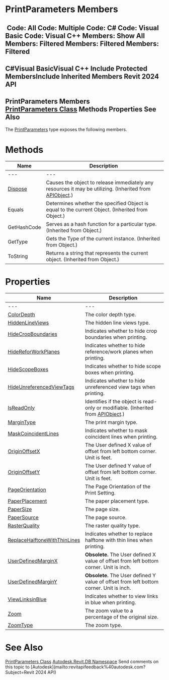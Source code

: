 # PrintParameters Members

﻿
 Code: All Code: Multiple Code: C# Code: Visual Basic Code: Visual C++  Members: Show All Members: Filtered Members: Filtered Members: Filtered   
---  
C#Visual BasicVisual C++
Include Protected MembersInclude Inherited Members
Revit 2024 API  
---  
PrintParameters Members  
[PrintParameters Class](59e6cfe9-b1e8-70c0-814b-ee69c8fca411.md "PrintParameters Class") Methods Properties See Also  
---  
The [PrintParameters](59e6cfe9-b1e8-70c0-814b-ee69c8fca411.md "PrintParameters Class") type exposes the following members.
# Methods
| Name | Description |
| --- | --- |
| --- | --- | --- |
| [Dispose](7c03212a-b587-1c89-3912-efea0d2619c5.md "Dispose Method") | Causes the object to release immediately any resources it may be utilizing. (Inherited from [APIObject](beb86ef5-39ad-3f0d-0cd9-0c929387a2bb.md "APIObject Class").) |
| Equals | Determines whether the specified Object is equal to the current Object. (Inherited from Object.) |
| GetHashCode | Serves as a hash function for a particular type.  (Inherited from Object.) |
| GetType | Gets the Type of the current instance. (Inherited from Object.) |
| ToString | Returns a string that represents the current object. (Inherited from Object.) |

# Properties
| Name | Description |
| --- | --- |
| --- | --- | --- |
| [ColorDepth](40291119-d43c-8246-053c-53bcac86813f.md "ColorDepth Property") | The color depth type. |
| [HiddenLineViews](9c3b73b4-0af6-00f7-01f2-2f5890c03e92.md "HiddenLineViews Property") | The hidden line views type. |
| [HideCropBoundaries](af510710-7d98-b135-5e2d-e2368b45c978.md "HideCropBoundaries Property") | Indicates whether to hide crop boundaries when printing. |
| [HideReforWorkPlanes](a9a59188-02a7-51ea-754e-fafbd719272f.md "HideReforWorkPlanes Property") | Indicates whether to hide reference/work planes when printing. |
| [HideScopeBoxes](35cd76fc-ba75-7d6d-ca28-16b13f618f31.md "HideScopeBoxes Property") | Indicates whether to hide scope boxes when printing. |
| [HideUnreferencedViewTags](1906a8c6-a13e-8d93-7d79-11ba3c09fdb7.md "HideUnreferencedViewTags Property") | Indicates whether to hide unreferenced view tags when printing. |
| [IsReadOnly](d516bcd2-a3fd-a578-58f6-f1add979bd07.md "IsReadOnly Property") | Identifies if the object is read-only or modifiable. (Inherited from [APIObject](beb86ef5-39ad-3f0d-0cd9-0c929387a2bb.md "APIObject Class").) |
| [MarginType](82d48d94-0d91-9c48-efc7-f7d58c3da411.md "MarginType Property") | The print margin type. |
| [MaskCoincidentLines](038e14ee-79d7-a8b7-3a99-676bebd8ec7b.md "MaskCoincidentLines Property") | Indicates whether to mask coincident lines when printing. |
| [OriginOffsetX](f9393938-c372-3ac2-354e-68ec25ca3ecc.md "OriginOffsetX Property") | The User defined X value of offset from left bottom corner. Unit is feet. |
| [OriginOffsetY](13d170ba-6415-f220-a557-7c24d201480c.md "OriginOffsetY Property") | The User defined Y value of offset from left bottom corner. Unit is feet. |
| [PageOrientation](96d27272-150f-d3dc-475c-0f15584e2048.md "PageOrientation Property") | The Page Orientation of the Print Setting. |
| [PaperPlacement](43c1cf71-3077-f72b-425a-f3e6173d2953.md "PaperPlacement Property") | The paper placement type. |
| [PaperSize](7a3778e5-6a20-2ac7-0986-60effa282194.md "PaperSize Property") | The page size. |
| [PaperSource](e3a46d35-cc18-9fb4-e325-fba0de25f471.md "PaperSource Property") | The page source. |
| [RasterQuality](dfdee0df-9201-00d0-ba97-afcc546e4ee3.md "RasterQuality Property") | The raster quality type. |
| [ReplaceHalftoneWithThinLines](ebe646d0-c98f-915d-cf66-dde6fdf5d48c.md "ReplaceHalftoneWithThinLines Property") | Indicates whether to replace halftone with thin lines when printing. |
| [UserDefinedMarginX](6767fbd3-bddd-f1f7-79b9-7f8a2b3cfcfa.md "UserDefinedMarginX Property") | **Obsolete.** The User defined X value of offset from left bottom corner. Unit is inch. |
| [UserDefinedMarginY](272124bf-aa6c-e46e-eb54-0ea012536cf9.md "UserDefinedMarginY Property") | **Obsolete.** The User defined Y value of offset from left bottom corner. Unit is inch. |
| [ViewLinksinBlue](8dcdb2b1-6898-da12-5f64-363e3216ce8d.md "ViewLinksinBlue Property") | Indicates whether to view links in blue when printing. |
| [Zoom](e99b9873-6f26-f83b-18c3-ee2cea834775.md "Zoom Property") | The zoom value to a percentage of the original size. |
| [ZoomType](cb2bd8d8-5080-61ed-1fda-fee4ca683a61.md "ZoomType Property") | The zoom type. |

# See Also
[PrintParameters Class](59e6cfe9-b1e8-70c0-814b-ee69c8fca411.md "PrintParameters Class")
[Autodesk.Revit.DB Namespace](87546ba7-461b-c646-cbb1-2cb8f5bff8b2.md "Autodesk.Revit.DB Namespace")
Send comments on this topic to [Autodesk](mailto:revitapifeedback%40autodesk.com?Subject=Revit 2024 API)